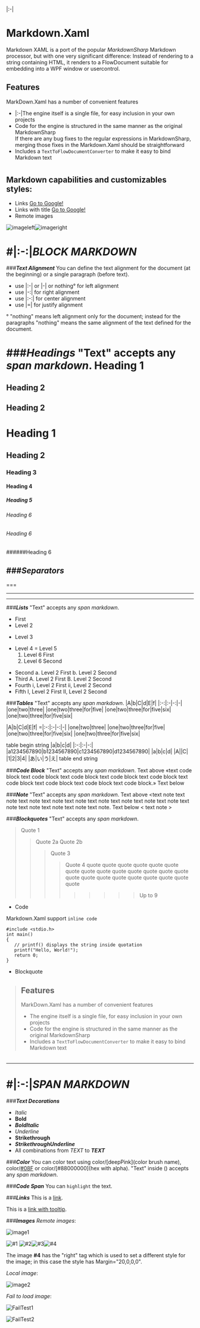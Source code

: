 ﻿|:-|
# Markdown.Xaml #

Markdown XAML is a port of the popular *MarkdownSharp* Markdown processor, but 
with one very significant difference: Instead of rendering to a string 
containing HTML, it renders to a FlowDocument suitable for embedding into a 
WPF window or usercontrol.

## Features ##

MarkDown.Xaml has a number of convenient features

* |:-|The engine itself is a single file, for easy inclusion in your own projects
* Code for the engine is structured in the same manner as the original MarkdownSharp  
If there are any bug fixes to the regular expressions in MarkdownSharp, merging those fixes in the Markdown.Xaml should be straightforward
* Includes a `TextToFlowDocumentConverter` to make it easy to bind Markdown text

# 
## Markdown capabilities and customizables styles: ##

* Links [Go to Google!](https://www.google.com)
* Links with title [Go to Google!](https://www.google.com "google.")
* Remote images

![imageleft](http://placehold.it/100x150/0000FF "blue")![imageright](http://placehold.it/100x150/00FFFF "cyan")

###### 
#|:-:|***_BLOCK MARKDOWN_***
 ===



###***_Text Alignment_***
You can define the text alignment for the document (at the beginning) or a single paragraph (before text).

+ use |:-| or |-| or nothing° for left alignment
+ use |-:| for right alignment
+ use |:-:| for center alignment
+ use |=| for justify alignment

° "nothing" means left alignment only for the document; instead for the paragraphs "nothing" means the same alignment of the text defined for the document.



###***_Headings_***
"Text" accepts any _span markdown_.
Heading 1
=
Heading 2
-
Heading 2
-----------
# Heading 1
## Heading 2
### Heading 3
#### Heading 4
##### Heading 5
###### Heading 6
###### Heading 6 #######
######Heading 6



###***_Separators_***
 ---
 ===
 ***
 ___



###***_Lists_***
"Text" accepts any _span markdown_.

* First
 * Level 2
  + Level 3
   - Level 4
    = Level 5
     1. Level 6 First
     2. Level 6 Second
* Second
 a. Level 2 First
 b. Level 2 Second
* Third
 A. Level 2 First
 B. Level 2 Second
* Fourth
 i, Level 2 First
 ii, Level 2 Second
* Fifth
 I, Level 2 First
 II, Level 2 Second





###***_Tables_***
"Text" accepts any _span markdown_.
|A|b|C|d|E|f|
|:-:|:-|-:|-|
|one|two|three|
|one|two|three|for|five|
|one|two|three|for|five|six|
|one|two|three|for|five|six|

|A|b|C|d|E|f|
=|:-:|:-|-:|-|
|one|two|three|
|one|two|three|for|five|
|one|two|three|for|five|six|
|one|two|three|for|five|six|

table begin string
|a|b|c|d|
|:-:|:-|-:|
|a1234567890|b1234567890|c1234567890|d1234567890|
|a|b|c|d|
|A||C|
|1|2|3|4|
|あ|い|う|え|
table end string



###***_Code Block_***
"Text" accepts any _span markdown_.
Text above
«text code block text code block text code block text code block text code block text code block text code block text code block text code block.»
Text below



###***_Note_***
"Text" accepts any _span markdown_.
Text above
<text note text note text note text note text note text note text note text note text note text note text note text note text note text note.
Text below
< text note >


###***_Blockquotes_***
"Text" accepts any _span markdown_.
>Quote 1
>>Quote 2a
>>Quote 2b
>>> Quote 3
>>>>Quote 4 quote quote quote quote quote quote quote quote quote quote quote quote quote quote quote quote quote quote quote quote quote quote quote
>>>>>>>>> Up to 9

* Code

Markdown.Xaml support ```inline code ```

```
#include <stdio.h>
int main()
{
   // printf() displays the string inside quotation
   printf("Hello, World!");
   return 0;
}
```


* Blockquote

> ## Features ##
> MarkDown.Xaml has a number of convenient features
> 
> * The engine itself is a single file, for easy inclusion in your own projects
> * Code for the engine is structured in the same manner as the original MarkdownSharp  
> * Includes a `TextToFlowDocumentConverter` to make it easy to bind Markdown text


###### 
 ___
# 
#|:-:|***_SPAN MARKDOWN_***
 ===



###***_Text Decorations_***
+ *Italic*
+ **Bold**
+ ***BoldItalic***
+ _Underline_
+ __Strikethrough__
+ ___StrikethroughUnderline___
+ All combinations from *_TEXT_* to ***___TEXT___***



###***_Color_***
You can color text using color/[deepPink](color brush name), color/[#08F](hex) or color/[#88000000](hex with alpha).
"Text" inside () accepts any _span markdown_.



###***_Code Span_***
You can `highlight` the text.



###***_Links_***
This is a [link](https://www.google.com).

This is a [link with tooltip](https://www.google.com "Google").



###***_Images_***
_Remote images_: 

![image1](http://placehold.it/350x150)

![#1](http://placehold.it/100x150/0000FF) ![#2](http://placehold.it/100x150/00FFFF)![#3](http://placehold.it/100x150/0000FF)![#4](http://placehold.it/100x150/00FFFF "right")

The image **#4** has the "right" tag which is used to set a different style for the image; in this case the style has Margin="20,0,0,0".

_Local image_: 

![image2](sampleimage.jpg)

_Fail to load image_: 

![FailTest1]()

![FailTest2](ttp://placehold.it/100x150/0000FF)
